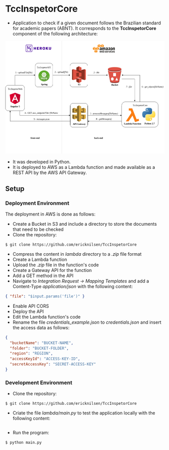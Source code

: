 # TccInspetorCore

- Application to check if a given document follows the Brazilian standard for academic papers (ABNT). It corresponds to the **TccInspetorCore** component of the following architecture:

[//]: # (- É uma Aplicação para verificar se um documento segue o padrão da ABNT. Corresponde ao componente TccInspetorCore da arquitetura abaixo:)
 
 ![](https://github.com/ericknilsen/TccInspetorCore/blob/master/docs/Arquitetura_TccInspetor.png)

- It was developed in Python.
- It is deployed to AWS as a Lambda function and made available as a REST API by the AWS API Gateway.

## Setup

### Deployment Environment

The deployment in AWS is done as follows:

- Create a Bucket in S3 and include a directory to store the documents that need to be checked
- Clone the repository:
```shell
$ git clone https://github.com/ericknilsen/TccInspetorCore
```
- Compress the content in _lambda_ directory to a _.zip_ file format
- Create a Lambda function
- Upload the _.zip_ file in the function's code
- Create a Gateway API for the function
- Add a GET method in the API
- Navigate to _Integration Request -> Mapping Templates_ and add a Content-Type _application/json_ with the following content:
```json
{ "file": "$input.params('file')" }
```
- Enable API CORS
- Deploy the API
- Edit the Lambda function's code
- Rename the file _credentials_example.json_ to _credentials.json_ and insert the access data as follows:
```json
{
  "bucketName": "BUCKET-NAME",
  "folder": "BUCKET-FOLDER",
  "region": "REGION",
  "accessKeyId": "ACCESS-KEY-ID",
  "secretAccessKey": "SECRET-ACCESS-KEY"
}
```


### Development Environment

- Clone the repository:
```shell
$ git clone https://github.com/ericknilsen/TccInspetorCore
```
- Criate the file _lambda/main.py_ to test the application locally with the following content:
```python

```

- Run the program:
```shell
$ python main.py
```

